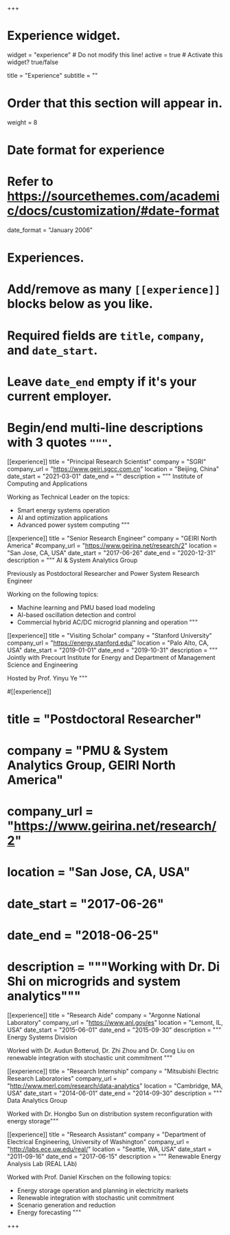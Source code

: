+++
# Experience widget.
widget = "experience"  # Do not modify this line!
active = true  # Activate this widget? true/false

title = "Experience"
subtitle = ""

# Order that this section will appear in.
weight = 8

# Date format for experience
#   Refer to https://sourcethemes.com/academic/docs/customization/#date-format
date_format = "January 2006"

# Experiences.
#   Add/remove as many `[[experience]]` blocks below as you like.
#   Required fields are `title`, `company`, and `date_start`.
#   Leave `date_end` empty if it's your current employer.
#   Begin/end multi-line descriptions with 3 quotes `"""`.

[[experience]]
  title = "Principal Research Scientist"
  company = "SGRI"
  company_url = "https://www.geiri.sgcc.com.cn"
  location = "Beijing, China"
  date_start = "2021-03-01"
  date_end = ""
  description = """
  Institute of Computing and Applications 
  
  Working as Technical Leader on the topics:
  
  * Smart energy systems operation
  * AI and optimization applications
  * Advanced power system computing
  """



[[experience]]
  title = "Senior Research Engineer"
  company = "GEIRI North America"
  #company_url = "https://www.geirina.net/research/2"
  location = "San Jose, CA, USA"
  date_start = "2017-06-26"
  date_end = "2020-12-31"
  description = """
  AI & System Analytics Group 
  
  Previously as Postdoctoral Researcher and Power System Research Engineer
  
  Working on the following topics:
  
  * Machine learning and PMU based load modeling
  * AI-based oscillation detection and control
  * Commercial hybrid AC/DC microgrid planning and operation
  """
  
[[experience]]
  title = "Visiting Scholar"
  company = "Stanford University"
  company_url = "https://energy.stanford.edu/"
  location = "Palo Alto, CA, USA"
  date_start = "2019-01-01"
  date_end = "2019-10-31"
  description = """
  Jointly with Precourt Institute for Energy and Department of Management Science and Engineering
  
  Hosted by Prof. Yinyu Ye
  """

#[[experience]]
#  title = "Postdoctoral Researcher"
#  company = "PMU & System Analytics Group, GEIRI North America"
#  company_url = "https://www.geirina.net/research/2"
#  location = "San Jose, CA, USA"
#  date_start = "2017-06-26"
#  date_end = "2018-06-25"
#  description = """Working with Dr. Di Shi on microgrids and system analytics"""

[[experience]]
  title = "Research Aide"
  company = "Argonne National Laboratory"
  company_url = "https://www.anl.gov/es"
  location = "Lemont, IL, USA"
  date_start = "2015-06-01"
  date_end = "2015-09-30"
  description = """
  Energy Systems Division
  
  Worked with Dr. Audun Botterud, Dr. Zhi Zhou and Dr. Cong Liu on renewable integration with stochastic unit commitment
"""

[[experience]]
  title = "Research Internship"
  company = "Mitsubishi Electric Research Laboratories"
  company_url = "http://www.merl.com/research/data-analytics"
  location = "Cambridge, MA, USA"
  date_start = "2014-06-01"
  date_end = "2014-09-30"
  description = """
  Data Analytics Group
  
  Worked with Dr. Hongbo Sun on distribution system reconfiguration with energy storage"""

[[experience]]
  title = "Research Assistant"
  company = "Department of Electrical Engineering, University of Washington"
  company_url = "http://labs.ece.uw.edu/real/"
  location = "Seattle, WA, USA"
  date_start = "2011-09-16"
  date_end = "2017-06-15"
  description = """
  Renewable Energy Analysis Lab (REAL LAb) 
  
  Worked with Prof. Daniel Kirschen on the following topics:
  
  * Energy storage operation and planning in electricity markets
  * Renewable integration with stochastic unit commitment
  * Scenario generation and reduction
  * Energy forecasting
  """

+++
